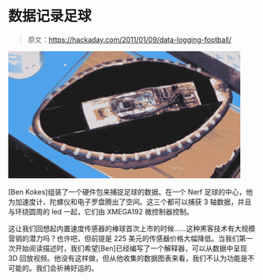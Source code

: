 # 数据记录足球

> 原文：<https://hackaday.com/2011/01/09/data-logging-football/>

![](img/1fa98f28e8596064838904e9de996197.png "sensor-filled-football")

[Ben Kokes]组装了一个硬件包来捕捉足球的数据。在一个 Nerf 足球的中心，他为加速度计、陀螺仪和电子罗盘腾出了空间。这三个都可以捕获 3 轴数据，并且与环绕圆周的 led 一起，它们由 XMEGA192 微控制器控制。

这让我们回想起内置速度传感器的棒球首次上市的时候……这种黑客技术有大规模营销的潜力吗？也许吧，但前提是 225 美元的传感器价格大幅降低。当我们第一次开始阅读描述时，我们希望[Ben]已经编写了一个解释器，可以从数据中呈现 3D 回放视频。他没有这样做，但从他收集的数据图表来看，我们不认为功能是不可能的。我们会祈祷好运的。
